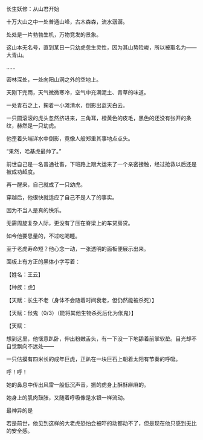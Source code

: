 长生妖修：从山君开始

十万大山之中一处普通山峰，古木森森，流水潺潺。

处处是一片勃勃生机，万物竞发的景象。

这山本无名号，直到某日一只幼虎忽生灵性，因为其山势险峻，所以被取名为——大青山。

......

密林深处，一处向阳山洞之外的空地上。

天刚下完雨，天气微微寒冷，空气中充满泥土、青草的味道。

一处青石之上，掬着一小滩清水，倒影出蓝天白云。

一只圆滚滚的虎头忽然挤进来，三角耳，橙黄色的皮毛，黑色的还没有张开的条纹，赫然是一只幼虎。

他歪着头端详水中倒影，竟像人般郑重其事地点点头。

“果然，哈基虎最帅了。”

前世自己是一名普通社畜，下班路上跟大运来了一个亲密接触，经过抢救以后还是被成功超度。

再一醒来，自己就成了一只幼虎。

穿越后，他很快就适应了自己不是人了的事实。

因为不当人是真的快乐。

无需周旋复杂人际，更没有了压在脊梁上的车贷房贷。

如今他要思量的，不过吃喝睡。

至于老虎寿命短？他心念一动，一张透明的面板便展示出来。

面板上有方正的黑体小字写着：

【姓名：王云】

【种族：虎】

【天赋：长生不老（身体不会随着时间衰老，但仍然能被杀死）】

【天赋：伥鬼（0/3）（能将其他生物杀死后化为伥鬼）】

【天赋：

想到这里，他惬意趴卧，伸出粉嫩舌头，有一下没一下地舔着前掌软垫。目光却不自觉飘向不远处——

一只估摸有四米长的成年巨虎，正趴在一块巨石上朝着太阳有节奏的呼吸。

呼！呼！

她的鼻息中传出风雷一般低沉声音，振的虎身上酥酥麻麻的。

她身上的肌肉鼓胀，又随着呼吸像是水银一样流动。

最神异的是

若是前世，他见到这样的大老虎恐怕会被吓的动都动不了，但是现在他只感到无比的安全感。













